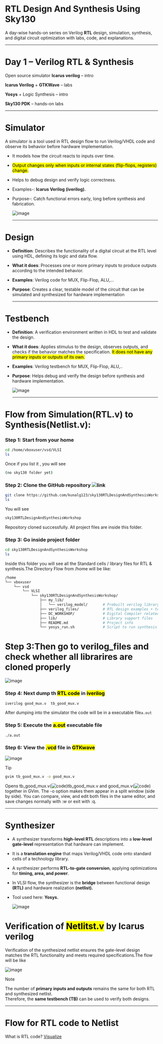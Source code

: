 
# RTL Design And Synthesis Using Sky130

A day-wise hands-on series on Verilog **RTL** design, simulation, synthesis, and digital circuit optimization with labs, code, and explanations.

 - - -
 # Day 1 – Verilog RTL & Synthesis

Open source simulator **Icarus verilog** – intro

**Icarus Verilog** + **GTKWave** – labs

**Yosys** + Logic Synthesis – intro

**Sky130 PDK** – hands-on labs

---
# Simulator

A simulator is a tool used in RTL design flow to run Verilog/VHDL code and observe its behavior before hardware implementation.

- It models how the circuit reacts to inputs over time.
- <mark>Output changes only when inputs or internal states (flip-flops, registers) change.</mark>
- Helps to debug design and verify logic correctness.
- Examples-: **Icarus Verilog (iverilog).**
- Purpose-: Catch functional errors early, long before synthesis and fabrication.
  
  ![image](https://github.com/JANADINI/RTL-Design-And-Synthesis-using-Sky130/blob/main/Week_1/Day-1/Photos/Icarus%20verilog%20design%20flow.png)

  ---
# Design

- **Definition**: Describes the functionality of a digital circuit at the RTL level using HDL, defining its logic and data flow.

- **What it does**: Processes one or more primary inputs to produce outputs according to the intended behavior.

- **Examples**: Verilog code for MUX, Flip-Flop, ALU,...

- **Purpose**: Creates a clear, testable model of the circuit that can be simulated and synthesized for hardware implementation
  
  ---
# Testbench

- **Definition**: A verification environment written in HDL to test and validate the design.

- **What it does**: Applies stimulus to the design, observes outputs, and checks if the behavior matches the specification. <mark>It does not have any primary inputs or outputs of its own.</mark>

- **Examples**: Verilog testbench for MUX, Flip-Flop, ALU,..

- **Purpose**: Helps debug and verify the design before synthesis and hardware implementation.

  ![image](https://github.com/JANADINI/RTL-Design-And-Synthesis-using-Sky130/blob/main/Week_1/Day-1/Photos/Testbench.png)

  ---
# Flow from Simulation(RTL.v) to Synthesis(Netlist.v):
  
 ### Step 1: Start from your home
 ```bash
cd /home/vboxuser/vsd/VLSI
ls
```
Once if you list it , you will see
```bash
(no sky130 folder yet)
```
### Step 2: Clone the GitHub repository  ![link](https://github.com/kunalg123/sky130RTLDesignAndSynthesisWorkshop.git)
```bash
git clone https://github.com/kunalg123/sky130RTLDesignAndSynthesisWorkshop.git
ls
```
You will see
```bash
sky130RTLDesignAndSynthesisWorkshop
```
Repository cloned successfully. All project files are inside this folder.
### Step 3: Go inside project folder
```bash
cd sky130RTLDesignAndSynthesisWorkshop
ls
```
Inside this folder you will see all the Standard cells / library files for RTL & synthesis.The Directory Flow from /home will be like:
```bash
/home
└── vboxuser
    └── vsd
        └── VLSI
            └── sky130RTLDesignAndSynthesisWorkshop/
                ├── my_lib/
                │   └── verilog_model/       # Prebuilt verilog library (cells, primitives)
                ├── verilog_files/           # RTL design examples + testbenches
                ├── DC_WORKSHOP/             # Digital Compiler related labs
                ├── lib/                     # Library support files
                ├── README.md                # Project info
                └── yosys_run.sh             # Script to run synthesis using Yosys
```
# Step 3:Then go to verilog_files and check whether all librarires are cloned properly

![image](https://github.com/JANADINI/RTL-Design-And-Synthesis-using-Sky130/blob/main/Week_1/Day-1/Photos/code%20dumped%20in%20iverilog(a.out).png)

### Step 4: Next dump th <mark>RTL code</mark> in <mark>iverilog</mark> 
```bash
iverilog good_mux.v  tb_good_mux.v
```
After dumping into the simulator the code will be in a executable file`a.out`
### Step 5: Execute the <mark>a.out</mark> executable file
```bash
./a.out
```
### Step 6: View the <mark>.vcd</mark> file in <mark>GTKwave</mark>

![image](https://github.com/JANADINI/RTL-Design-And-Synthesis-using-Sky130/blob/main/Week_1/Day-1/Photos/Mux%20in%20GTKwave.png)

> [!Tip]
> ```bash
> gvim tb_good_mux.v -o good_mux.v
> ```
>  Opens tb_good_mux.v(![code](https://github.com/JANADINI/RTL-Design-And-Synthesis-using-Sky130/blob/main/Week_1/Day-1/Visualization/))tb_good_mux.v and good_mux.v(![code](https://github.com/JANADINI/RTL-Design-And-Synthesis-using-Sky130/blob/main/Week_1/Day-1/Visualization/RTL%20code%20for%20good_mux.v)) together in GVim. The -o option makes them appear in a split window (side by side). You can compare, view, and edit both files in the same editor, and save changes normally with :w or exit with :q.

---
# Synthesizer

- A synthesizer transforms **high-level RTL** descriptions into a **low-level gate-level** representation that hardware can implement.

- It is a **translation engine** that maps Verilog/VHDL code onto standard cells of a technology library.

- A synthesizer performs **RTL-to-gate conversion**, applying optimizations for **timing, area, and power**.

- In VLSI flow, the synthesizer is the **bridge** between functional design **(RTL)** and hardware realization **(netlist).**

- Tool used here: **Yosys.**
  
  ![image](https://github.com/JANADINI/RTL-Design-And-Synthesis-using-Sky130/blob/main/Week_1/Day-1/Photos/Synthesizer(yosys).png)

# Verification of <mark>Netlitst.v</mark> by Icarus verilog

Verification of the synthesized netlist ensures the gate-level design matches the RTL functionality and meets required specifications.The flow will be like

![image](https://github.com/JANADINI/RTL-Design-And-Synthesis-using-Sky130/blob/main/Week_1/Day-1/Photos/verification%20of%20netlist.png)
>[!Note]
> The number of **primary inputs and outputs** remains the same for both RTL and synthesized netlist.  
> Therefore, the **same testbench (TB)** can be used to verify both designs.
---
# Flow for RTL code to Netlist
What is RTL code? [Visualize](https://github.com/JANADINI/RTL-Design-And-Synthesis-using-Sky130/blob/main/Week_1/Day-1/Visualization/RTL%20Design.png)









